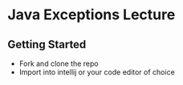 # Java Exceptions Lecture

## Getting Started

- Fork and clone the repo
- Import into intellij or your code editor of choice
